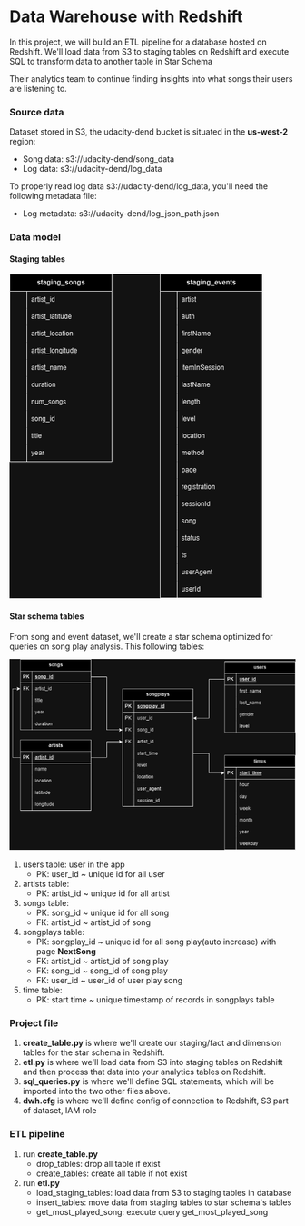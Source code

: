 # Data Warehouse with Redshift

In this project, we will build an  ETL pipeline for a database hosted on Redshift. We'll load data from S3 to staging tables on Redshift and execute SQL to transform data to another table in Star Schema

Their analytics team to continue finding insights into what songs their users are listening to.
### Source data

Dataset stored in S3, the udacity-dend bucket is situated in the **us-west-2** region:
* Song data: s3://udacity-dend/song_data
* Log data: s3://udacity-dend/log_data

To properly read log data s3://udacity-dend/log_data, you'll need the following metadata file:
* Log metadata: s3://udacity-dend/log_json_path.json


### Data model

#### Staging tables
![staging.png](img/staging.png)

#### Star schema tables

From song and event dataset, we'll create a star schema optimized for queries on song play analysis. This following tables:

![star.png](img/star.png)

1. users table: user in the app
   * PK: user_id ~ unique id for all user
2. artists table:
   * PK: artist_id ~ unique id for all artist
3. songs table:
   * PK: song_id ~ unique id for all song
   * FK: artist_id ~ artist_id of song
4. songplays table:
   * PK: songplay_id ~ unique id for all song play(auto increase) with page **NextSong**
   * FK: artist_id ~ artist_id of song play
   * FK: song_id ~ song_id of song play
   * FK: user_id ~ user_id of user play song
5. time table:
   * PK: start time ~ unique timestamp of records in songplays table
   


### Project file

1. **create_table.py** is where we'll create our staging/fact and dimension tables for the star schema in Redshift. 
2. **etl.py** is where we'll load data from S3 into staging tables on Redshift and then process that data into your analytics tables on Redshift. 
3. **sql_queries.py** is where we'll define SQL statements, which will be imported into the two other files above. 
4. **dwh.cfg** is where we'll define config of connection to Redshift, S3 part of dataset, IAM role

### ETL pipeline

1. run **create_table.py**
   * drop_tables: drop all table if exist
   * create_tables: create all table if not exist
2. run **etl.py**
   * load_staging_tables: load data from S3 to staging tables in database
   * insert_tables: move data from staging tables to star schema's tables
   * get_most_played_song: execute query get_most_played_song 